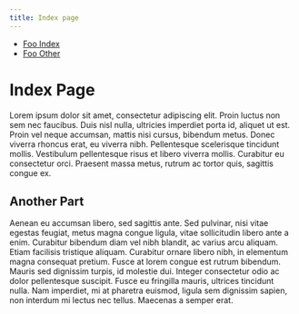 ```yaml
---
title: Index page
---
```


* [Foo Index](/foo/index.html)
* [Foo Other](/foo/other.html)

# Index Page

Lorem ipsum dolor sit amet, consectetur adipiscing elit. Proin luctus non sem
nec faucibus. Duis nisl nulla, ultricies imperdiet porta id, aliquet ut est.
Proin vel neque accumsan, mattis nisi cursus, bibendum metus. Donec viverra
rhoncus erat, eu viverra nibh. Pellentesque scelerisque tincidunt mollis.
Vestibulum pellentesque risus et libero viverra mollis. Curabitur eu
consectetur orci. Praesent massa metus, rutrum ac tortor quis, sagittis congue
ex.

## Another Part

Aenean eu accumsan libero, sed sagittis ante. Sed pulvinar, nisi vitae egestas
feugiat, metus magna congue ligula, vitae sollicitudin libero ante a enim.
Curabitur bibendum diam vel nibh blandit, ac varius arcu aliquam. Etiam
facilisis tristique aliquam. Curabitur ornare libero nibh, in elementum magna
consequat pretium. Fusce at lorem congue est rutrum bibendum. Mauris sed
dignissim turpis, id molestie dui. Integer consectetur odio ac dolor
pellentesque suscipit. Fusce eu fringilla mauris, ultrices tincidunt nulla. Nam
imperdiet, mi at pharetra euismod, ligula sem dignissim sapien, non interdum mi
lectus nec tellus. Maecenas a semper erat.

